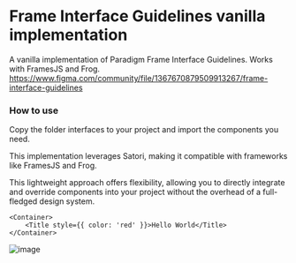 # Frame Interface Guidelines vanilla implementation

A vanilla implementation of Paradigm Frame Interface Guidelines. Works with FramesJS and Frog.
https://www.figma.com/community/file/1367670879509913267/frame-interface-guidelines

### How to use
Copy the folder interfaces to your project and import the components you need.

This implementation leverages Satori, making it compatible with frameworks like FramesJS and Frog.

This lightweight approach offers flexibility, allowing you to directly integrate and override components into your project without the overhead of a full-fledged design system.
```react
<Container>
    <Title style={{ color: 'red' }}>Hello World</Title>
</Container>
```

![image](https://assets.pinatadrops.com/fig-instructions.png)
